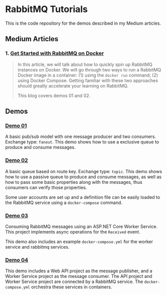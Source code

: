 # RabbitMQ Tutorials

This is the code repository for the demos described in my Medium articles.

## Medium Articles

### 1. [Get Started with RabbitMQ on Docker](https://codeburst.io/get-started-with-rabbitmq-on-docker-4428d7f6e46b)

> In this article, we will talk about how to quickly spin up RabbitMQ instances on Docker. We will go through two ways to run a RabbitMQ Docker image in a container: (1) using the `docker run` command; (2) using Docker Compose. Getting familiar with these two approaches should greatly accelerate your learning on RabbitMQ.
>
> This blog covers demos 01 and 02.

## Demos

### [Demo 01](./01_Server-named_Queues)

A basic pub/sub model with one message producer and two consumers. Exchange type: `fanout`. This demo shows how to use a exclusive queue to produce and consume messages.

### [Demo 02](./02_QueueProperties)

A basic queue based on route key. Exchange type: `topic`. This demo shows how to use a passive queue to produce and consume messages, as well as how to pass some basic properties along with the messages, thus consumers can verify those properties.

Some user accounts are set up and a definition file can be easily loaded to the RabbitMQ service using a `docker-compose` command.

### [Demo 03](./03_WorkerServiceConsumer)

Consuming RabbitMQ messages using an ASP.NET Core Worker Service. This project implements async operations for the `Received` event.

This demo also includes an example `docker-compose.yml` for the worker service and rabbitmq services.

### [Demo 04](./04_MultiContainers)

This demo includes a Web API project as the message publisher, and a Worker Service project as the message consumer. The API project and Worker Service project are connected by a RabbitMQ service. The `docker-compose.yml` orchestra these services in containers.
